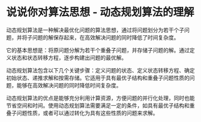 # 说说你对算法思想 - 动态规划算法的理解

动态规划算法是一种解决最优化问题的算法思想，通过将问题划分为若干个子问题，并将子问题的解保存起来，在高效解决问题的同时降低了时间复杂度。

它的基本思想是：将原问题分解为若干个重叠子问题，并存储子问题的解。通过定义状态和状态转移方程，逐步构建出问题的最优解。

动态规划算法包含以下几个关键步骤：定义问题的状态、定义状态转移方程、确定初始状态、递推求解和按需存储。它适用于具有最优子结构和重叠子问题性质的问题，能够在高效解决问题的同时降低时间复杂度。

动态规划算法的优点是能够充分利用计算资源，方便问题的并行化处理，同时也能节省空间和时间。使用动态规划算法需要满足一定的条件，如具有最优子结构和重叠子问题性质，或者可以通过转化为具有这些性质的问题来求解。
